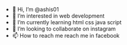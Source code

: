 - 👋 Hi, I’m @ashis01
- 👀 I’m interested in web development
- 🌱 I’m currently learning html css java script
- 💞️ I’m looking to collaborate on instagram
- 📫 How to reach me reach me in facebook


<!---
ashis01/ashis01 is a ✨ special ✨ repository because its `README.md` (this file) appears on your GitHub profile.
You can click the Preview link to take a look at your changes.
--->
